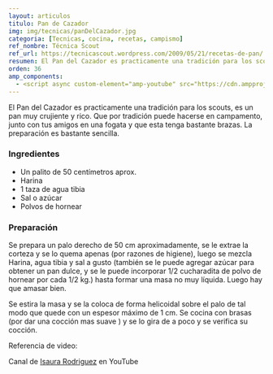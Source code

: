 ```yaml
---
layout: articulos
titulo: Pan de Cazador
img: img/tecnicas/panDelCazador.jpg
categoria: [Tecnicas, cocina, recetas, campismo]
ref_nombre: Técnica Scout
ref_url: https://tecnicascout.wordpress.com/2009/05/21/recetas-de-pan/
resumen: El Pan del Cazador es practicamente una tradición para los scouts, es un pan muy crujiente y rico. Que por tradición puede hacerse en campamento...
orden: 36
amp_components:
  - <script async custom-element="amp-youtube" src="https://cdn.ampproject.org/v0/amp-youtube-0.1.js"></script>
---
```

El Pan del Cazador es practicamente una tradición para los scouts, es un pan muy crujiente y rico. Que por tradición puede hacerse en campamento, junto con tus amigos en una fogata y que esta tenga bastante brazas. La preparación es bastante sencilla.

<h3>Ingredientes</h3>
<ul>
<li>Un palito de 50 centímetros aprox.</li>
<li>Harina</li>
<li>1 taza de agua tibia</li>
<li>Sal o azúcar</li>
<li>Polvos de hornear</li>
</ul>

<div class="col col-12 sm-col-6 md-col-4 lg-col-3 mr1">

<amp-img src="{{site.baseurl}}/img/tecnicas/panDelCazador1.png" width="267" height="243" alt="Pan del cazador" layout="responsive" class="rounded"></amp-img>

</div>

<h3>Preparación</h3>
<p>Se prepara un palo derecho de 50 cm aproximadamente, se le extrae la corteza y se lo quema apenas (por razones de higiene), luego se mezcla Harina, agua tibia y sal a gusto (también se le puede agregar azúcar para obtener un pan dulce, y se le puede incorporar 1/2 cucharadita de polvo de hornear por cada 1/2 kg.) hasta formar una masa no muy líquida. Luego hay que amasar bien.</p><p>Se estira la masa y se la coloca de forma helicoidal sobre el palo de tal modo que  quede con un espesor máximo de 1 cm. Se cocina con brasas (por  dar  una  cocción mas suave ) y se lo gira de a poco y se verifica su cocción.</p>

<amp-youtube
    data-videoid="ZPttL61K7i8"
    layout="responsive"
    width="500" height="281">
</amp-youtube>

Referencia de video:

Canal de [Isaura Rodriguez](https://www.youtube.com/channel/UCyLw4BD6Bv_Kvh2Mmj3zChw) en YouTube

